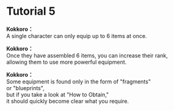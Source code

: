 # Tutorial 5

  
**Kokkoro：**  
A single character can only equip up to 6 items at once.  
  
**Kokkoro：**  
Once they have assembled 6 items, you can increase their rank,  
allowing them to use more powerful equipment.  
  
**Kokkoro：**  
Some equipment is found only in the form of \"fragments\"  
or \"blueprints\",  
 but if you take a look at \"How to Obtain,\"  
it should quickly become clear what you require.  
